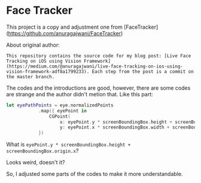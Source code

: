# Face Tracker

This project is a copy and adjustment one from [FaceTracker] (https://github.com/anuragajwani/FaceTracker)

About original author:
```
This repository contains the source code for my blog post: [Live Face Tracking on iOS using Vision Framework](https://medium.com/@anuragajwani/live-face-tracking-on-ios-using-vision-framework-adf8a1799233). Each step from the post is a commit on the master branch.
```

The codes and the introductions are good, however, there are some codes are strange and the author didn't metion that.  Like this part:
```swift
let eyePathPoints = eye.normalizedPoints
            .map({ eyePoint in
                CGPoint(
                    x: eyePoint.y * screenBoundingBox.height + screenBoundingBox.origin.x,
                    y: eyePoint.x * screenBoundingBox.width + screenBoundingBox.origin.y)
            })
```

What is `eyePoint.y * screenBoundingBox.height + screenBoundingBox.origin.x`?

Looks weird, doesn't it?

So, I adjusted some parts of the codes to make it more understandable.




